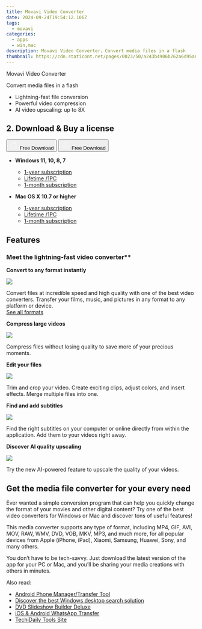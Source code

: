 ```yaml
---
title: Movavi Video Converter
date: 2024-09-24T19:54:12.106Z
tags: 
  - movavi
categories: 
  - apps
  - win,mac
description: Movavi Video Converter，Convert media files in a flash
thumbnail: https://cdn.staticont.net/pages/0023/50/a243b4906b262a6d95a650b7f8e91f71db37af06.webp
---
```


Movavi Video Converter

Convert media files in a flash

- Lightning-fast file conversion
- Powerful video compression
- AI video upscaling: up to 8X

## 2. Download & Buy a license

<div class="mx-auto flex items-center justify-center space-x-4">
  <button 
  onclick="javascript:window.open('https://store.movavi.com/order/checkout.php?PRODS=4717998,33729287&QTY=1,1&COUPON=&AFFILIATE=108875&CART=1&CARD=2&SHORT_FORM=1&DESIGN_TYPE=2&CROSS_SELL_HIDE=true&SHOPURL=http://www.movavi.com/store.html&ADDITIONAL_HPM=0&setLocale=en&pageType=web&p_name=videoconverter&REF=%7C%7C&FSID=%7C%7C&PAYPAL_FLOW=REGULAR&AFFILIATE=108875&ADDITIONAL_webuid=65kzxk', '_blank');
    window.open('https://www.movavi.com/download-videoconvertermac', '_blank');void(0);"
  class="flex flex-row font-bold rounded-lg text-lg w-48 h-16 bg-[#FF8014] text-[#ffffff] items-center justify-center p-2">
    <svg width="24px" height="24px" viewBox="0 0 24 24" xmlns="http://www.w3.org/2000/svg" color="#ffffff" fill="none" stroke="currentColor" stroke-width="3" stroke-linecap="round" stroke-linejoin="round"><path d="M16 2C16.3632 4.17921 14.0879 5.83084 12.8158 6.57142C12.4406 6.78988 12.0172 6.5117 12.0819 6.08234C12.2993 4.63878 13.0941 2.00008 16 2Z" stroke="#f8f7f7" stroke-width="1.5"></path><path d="M9 6.5C9.89676 6.5 10.6905 6.69941 11.2945 6.92013C12.0563 7.19855 12.9437 7.19854 13.7055 6.92012C14.3094 6.6994 15.1032 6.5 15.9999 6.5C17.0852 6.5 18.4649 7.08889 19.4999 8.26666C16 11 17 15.5 20.269 16.6916C19.2253 19.5592 17.2413 21.5 15.4999 21.5C13.9999 21.5 14 20.8 12.5 20.8C11 20.8 11 21.5 9.5 21.5C7 21.5 4 17.5 4 12.5C4 8.5 7 6.5 9 6.5Z" stroke="#f8f7f7" stroke-width="1.5"></path></svg>    
    <span class="font-medium mx-auto">Free Download</span>  
  </button>
  <button 
  onclick="javascript:window.open('https://store.movavi.com/order/checkout.php?PRODS=4717998,33729287&QTY=1,1&COUPON=&AFFILIATE=108875&CART=1&CARD=2&SHORT_FORM=1&DESIGN_TYPE=2&CROSS_SELL_HIDE=true&SHOPURL=http://www.movavi.com/store.html&ADDITIONAL_HPM=0&setLocale=en&pageType=web&p_name=videoconverter&REF=%7C%7C&FSID=%7C%7C&PAYPAL_FLOW=REGULAR&AFFILIATE=108875&ADDITIONAL_webuid=65kzxk', '_blank');
    window.open('https://www.movavi.com/download-videoconverter', '_blank');void(0);"
  class="flex flex-row font-bold rounded-lg text-lg w-48 h-16 bg-[#FF8014] text-[#ffffff] items-center justify-center p-2">
    <svg width="24px" height="24px" viewBox="0 0 24 24" xmlns="http://www.w3.org/2000/svg" color="#ffffff" fill="none" stroke="currentColor" stroke-width="3" stroke-linecap="round" stroke-linejoin="round"><path d="M4 16.9865V7.01353C4 6.71792 4.21531 6.46636 4.50737 6.42072L19.3074 4.10822C19.6713 4.05137 20 4.33273 20 4.70103V19.299C20 19.6673 19.6713 19.9486 19.3074 19.8918L4.50737 17.5793C4.21531 17.5336 4 17.2821 4 16.9865Z" stroke="#f8f7f7" stroke-width="1.5"></path><path d="M4 12H20" stroke="#f8f7f7" stroke-width="1.5"></path><path d="M10.5 5.5V18.5" stroke="#f8f7f7" stroke-width="1.5"></path></svg>
    <span class="font-medium mx-auto">Free Download</span>  
  </button>
</div>

- **Windows 11, 10, 8, 7**
  - [1-year subscription](https://store.movavi.com/order/checkout.php?PRODS=4727783,33729221&QTY=1,1&COUPON=&AFFILIATE=108875&CART=1&CARD=2&SHORT_FORM=1&DESIGN_TYPE=2&CROSS_SELL_HIDE=true&SHOPURL=http://www.movavi.com/store.html&ADDITIONAL_HPM=1&setLocale=en&pageType=web&p_name=videoconverteryear&REF=%7C%7C&FSID=%7C%7C&PAYPAL_FLOW=REGULAR&AFFILIATE=108875&ADDITIONAL_webuid=wm8n68)
  - [Lifetime /1PC](https://store.movavi.com/order/checkout.php?PRODS=4717998,33729287&QTY=1,1&COUPON=&AFFILIATE=108875&CART=1&CARD=2&SHORT_FORM=1&DESIGN_TYPE=2&CROSS_SELL_HIDE=true&SHOPURL=http://www.movavi.com/store.html&ADDITIONAL_HPM=0&setLocale=en&pageType=web&p_name=videoconverter&REF=%7C%7C&FSID=%7C%7C&PAYPAL_FLOW=REGULAR&AFFILIATE=108875&ADDITIONAL_webuid=65kzxk)
  - [1-month subscription](https://store.movavi.com/order/checkout.php?PRODS=18961967,33729287&QTY=1,1&COUPON=&AFFILIATE=108875&CART=1&CARD=2&SHORT_FORM=1&DESIGN_TYPE=2&CROSS_SELL_HIDE=true&SHOPURL=http://www.movavi.com/store.html&ADDITIONAL_HPM=0&setLocale=en&pageType=web&p_name=suitefromvc&REF=%7C%7C&FSID=%7C%7C&PAYPAL_FLOW=REGULAR&AFFILIATE=108875&ADDITIONAL_webuid=qydw53)

- **Mac OS X 10.7 or higher**
  - [1-year subscription](https://store.movavi.com/order/checkout.php?PRODS=4727783,33729221&QTY=1,1&COUPON=&AFFILIATE=108875&CART=1&CARD=2&SHORT_FORM=1&DESIGN_TYPE=2&CROSS_SELL_HIDE=true&SHOPURL=http://www.movavi.com/store.html&ADDITIONAL_HPM=1&setLocale=en&pageType=web&p_name=videoconverteryear&REF=%7C%7C&FSID=%7C%7C&PAYPAL_FLOW=REGULAR&AFFILIATE=108875&ADDITIONAL_webuid=wm8n68)
  - [Lifetime /1PC](https://store.movavi.com/order/checkout.php?PRODS=4717998,33729287&QTY=1,1&COUPON=&AFFILIATE=108875&CART=1&CARD=2&SHORT_FORM=1&DESIGN_TYPE=2&CROSS_SELL_HIDE=true&SHOPURL=http://www.movavi.com/store.html&ADDITIONAL_HPM=0&setLocale=en&pageType=web&p_name=videoconverter&REF=%7C%7C&FSID=%7C%7C&PAYPAL_FLOW=REGULAR&AFFILIATE=108875&ADDITIONAL_webuid=65kzxk)
  - [1-month subscription](https://store.movavi.com/order/checkout.php?PRODS=18961967,33729287&QTY=1,1&COUPON=&AFFILIATE=108875&CART=1&CARD=2&SHORT_FORM=1&DESIGN_TYPE=2&CROSS_SELL_HIDE=true&SHOPURL=http://www.movavi.com/store.html&ADDITIONAL_HPM=0&setLocale=en&pageType=web&p_name=suitefromvc&REF=%7C%7C&FSID=%7C%7C&PAYPAL_FLOW=REGULAR&AFFILIATE=108875&ADDITIONAL_webuid=qydw53)

## Features

### Meet the lightning-fast video converter**

**Convert to any format instantly**

![](https://cdn.staticont.net/pages/0023/53/46252c6a10150d068137ca030d1e7cb9eb55f5b2.webp)

Convert files at incredible speed and high quality with one of the best video converters. Transfer your films, music, and pictures in any format to any platform or device.  
[See all formats](https://www.movavi.com/videoconverter/formats.html)

**Compress large videos**

![](https://cdn.staticont.net/pages/0023/53/55a9d9c1894370cf95718d02a773f0c84dfebc0b.webp)

Compress files without losing quality to save more of your precious moments.

**Edit your files**

![](https://cdn.staticont.net/pages/0023/53/b0467a144b4b07710a46d9450ebf91bb6809f1a4.webp)

Trim and crop your video. Create exciting clips, adjust colors, and insert effects. Merge multiple files into one.

**Find and add subtitles**

![](https://cdn.staticont.net/pages/0023/53/9406f51adf251731063d4744b7b8436a3821fa2b.webp)

Find the right subtitles on your computer or online directly from within the application. Add them to your videos right away.

**Discover AI quality upscaling**

![](https://cdn.staticont.net/pages/0023/53/dff13b78c17f80d919ca105fe91f58079cfe8e4f.webp)

Try the new AI-powered feature to upscale the quality of your videos.

## Get the media file converter for your every need

Ever wanted a simple conversion program that can help you quickly change the format of your movies and other digital content? Try one of the best video converters for Windows or Mac and discover tons of useful features!

This media converter supports any type of format, including MP4, GIF, AVI, MOV, RAW, WMV, DVD, VOB, MKV, MP3, and much more, for all popular devices from Apple (iPhone, iPad), Xiaomi, Samsung, Huawei, Sony, and many others.

You don’t have to be tech-savvy. Just download the latest version of the app for your PC or Mac, and you’ll be sharing your media creations with others in minutes.

<ins class="adsbygoogle"
      style="display:block"
      data-ad-client="ca-pub-7571918770474297"
      data-ad-slot="8358498916"
      data-ad-format="auto"
      data-full-width-responsive="true"></ins>

<span class="atpl-alsoreadstyle">Also read:</span>
<div><ul>
<li><a href="https://tools.techidaily.com/wondershare/drfone/android-transfer/"><u>Android Phone Manager/Transfer Tool</u></a></li>
<li><a href="https://tools.techidaily.com/copernic/download/"><u>Discover the best Windows desktop search solution</u></a></li>
<li><a href="https://tools.techidaily.com/wondershare/dvd-slideshow-builder-deluxe/download/"><u>DVD Slideshow Builder Deluxe</u></a></li>
<li><a href="https://tools.techidaily.com/wondershare/drfone/whatsapp-transfer/"><u>iOS & Android WhatsApp Transfer </u></a></li>
<li><a href="https://tools.techidaily.com/hello-world/"><u>TechiDaily Tools Site</u></a></li>
</ul></div>

